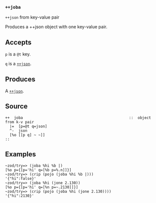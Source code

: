 ### `++joba`

`++json` from key-value pair

Produces a ++json object with one key-value pair.

Accepts
-------

`p` is a `@t` key.

`q` is a [`++json`]().

Produces
--------

A [`++json`]().

Source
------

    ++  joba                                                ::  object from k-v pair
      |=  [p=@t q=json]
      ^-  json
      [%o [[p q] ~ ~]]
    ::

Examples
--------

    ~zod/try=> (joba %hi %b |)
    [%o p={[p='hi' q=[%b p=%.n]]}]
    ~zod/try=> (crip (pojo (joba %hi %b |)))
    '{"hi":false}'
    ~zod/try=> (joba %hi (jone 2.130))
    [%o p={[p='hi' q=[%n p=~.2130]]}]
    ~zod/try=> (crip (pojo (joba %hi (jone 2.130))))
    '{"hi":2130}'


